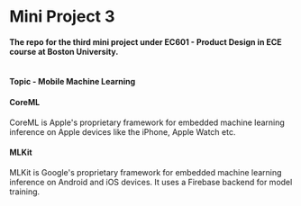 # Mini Project 3 <br/>
#### The repo for the third mini project under EC601 - Product Design in ECE course at Boston University. <br/><br/>
#### Topic - Mobile Machine Learning <br/>
#### CoreML <br/>
CoreML is Apple's proprietary framework for embedded machine learning inference on Apple devices like the iPhone, Apple Watch etc. <br/>
#### MLKit <br/>
MLKit is Google's proprietary framework for embedded machine learning inference on Android and iOS devices. It uses a Firebase backend for model training. <br/>
